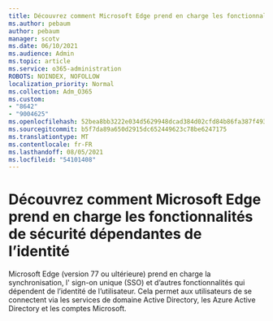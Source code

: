 ```yaml
---
title: Découvrez comment Microsoft Edge prend en charge les fonctionnalités de sécurité dépendantes de l’identité
ms.author: pebaum
author: pebaum
manager: scotv
ms.date: 06/10/2021
ms.audience: Admin
ms.topic: article
ms.service: o365-administration
ROBOTS: NOINDEX, NOFOLLOW
localization_priority: Normal
ms.collection: Adm_O365
ms.custom:
- "8642"
- "9004625"
ms.openlocfilehash: 52bea8bb3222e034d5629948dcad384d02cfd84b86fa387f493c3ad0abfc069a
ms.sourcegitcommit: b5f7da89a650d2915dc652449623c78be6247175
ms.translationtype: MT
ms.contentlocale: fr-FR
ms.lasthandoff: 08/05/2021
ms.locfileid: "54101408"
---
```

# <a name="learn-how-microsoft-edge-supports-identity-dependent-security-features"></a>Découvrez comment Microsoft Edge prend en charge les fonctionnalités de sécurité dépendantes de l’identité

Microsoft Edge (version 77 ou ultérieure) prend en charge la synchronisation, l' sign-on unique (SSO) et d’autres fonctionnalités qui dépendent de l’identité de l’utilisateur. Cela permet aux utilisateurs de se connectent via les services de domaine Active Directory, les Azure Active Directory et les comptes Microsoft.
